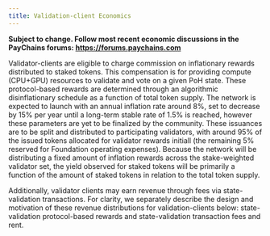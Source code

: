 ```yaml
---
title: Validation-client Economics
---
```


**Subject to change. Follow most recent economic discussions in the PayChains forums: https://forums.paychains.com**

Validator-clients are eligible to charge commission on inflationary rewards distributed to staked tokens. This compensation is for providing compute \(CPU+GPU\) resources to validate and vote on a given PoH state. These protocol-based rewards are determined through an algorithmic disinflationary schedule as a function of total token supply. The network is expected to launch with an annual inflation rate around 8%, set to decrease by 15% per year until a long-term stable rate of 1.5% is reached, however these parameters are yet to be finalized by the community. These issuances are to be split and distributed to participating validators, with around 95% of the issued tokens allocated for validator rewards initiall (the remaining 5% reserved for Foundation operating expenses). Because the network will be distributing a fixed amount of inflation rewards across the stake-weighted validator set, the yield observed for staked tokens will be primarily a function of the amount of staked tokens in relation to the total token supply.

Additionally, validator clients may earn revenue through fees via state-validation transactions. For clarity, we separately describe the design and motivation of these revenue distributions for validation-clients below: state-validation protocol-based rewards and state-validation transaction fees and rent.
